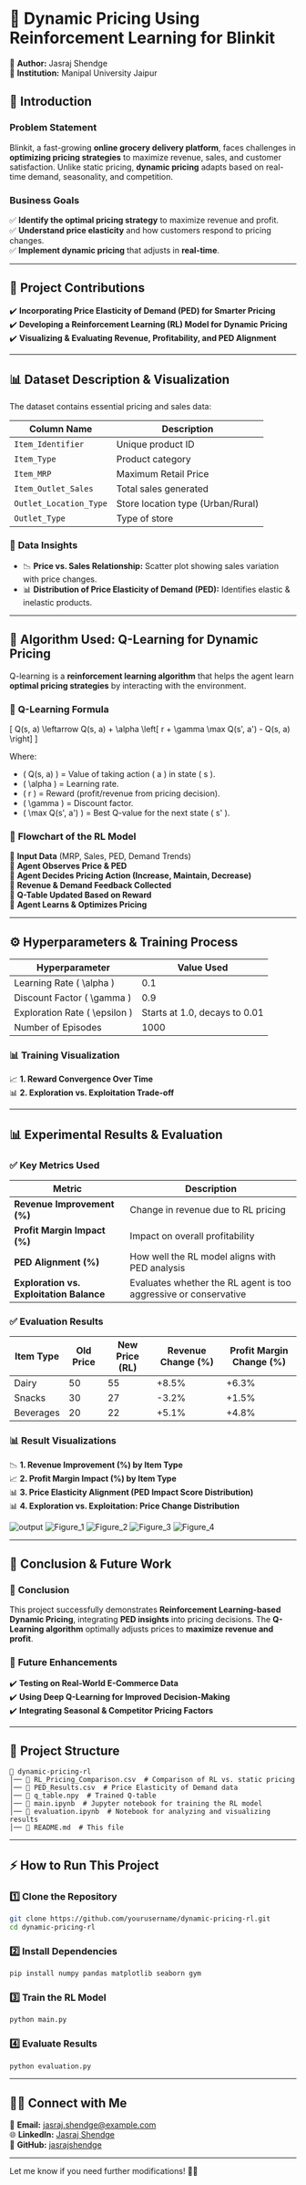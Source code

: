 # 🚀 **Dynamic Pricing Using Reinforcement Learning for Blinkit**  

📌 **Author:** Jasraj Shendge  
📌 **Institution:** Manipal University Jaipur  

## 📖 **Introduction**  

### **Problem Statement**  
Blinkit, a fast-growing **online grocery delivery platform**, faces challenges in **optimizing pricing strategies** to maximize revenue, sales, and customer satisfaction. Unlike static pricing, **dynamic pricing** adapts based on real-time demand, seasonality, and competition.  

### **Business Goals**  
✅ **Identify the optimal pricing strategy** to maximize revenue and profit.  
✅ **Understand price elasticity** and how customers respond to pricing changes.  
✅ **Implement dynamic pricing** that adjusts in **real-time**.  

---

## 🎯 **Project Contributions**  

✔️ **Incorporating Price Elasticity of Demand (PED) for Smarter Pricing**  
✔️ **Developing a Reinforcement Learning (RL) Model for Dynamic Pricing**  
✔️ **Visualizing & Evaluating Revenue, Profitability, and PED Alignment**  

---

## 📊 **Dataset Description & Visualization**  

The dataset contains essential pricing and sales data:  

| **Column Name**      | **Description**  |
|----------------------|----------------|
| `Item_Identifier`    | Unique product ID |
| `Item_Type`         | Product category |
| `Item_MRP`          | Maximum Retail Price |
| `Item_Outlet_Sales` | Total sales generated |
| `Outlet_Location_Type` | Store location type (Urban/Rural) |
| `Outlet_Type`       | Type of store |

### 📌 **Data Insights**  
- 📉 **Price vs. Sales Relationship:** Scatter plot showing sales variation with price changes.  
- 📊 **Distribution of Price Elasticity of Demand (PED):** Identifies elastic & inelastic products.  

---

## 🧠 **Algorithm Used: Q-Learning for Dynamic Pricing**  

Q-learning is a **reinforcement learning algorithm** that helps the agent learn **optimal pricing strategies** by interacting with the environment.  

### 🔢 **Q-Learning Formula**  

\[
Q(s, a) \leftarrow Q(s, a) + \alpha \left[ r + \gamma \max Q(s', a') - Q(s, a) \right]
\]

Where:  
- \( Q(s, a) \) = Value of taking action \( a \) in state \( s \).  
- \( \alpha \) = Learning rate.  
- \( r \) = Reward (profit/revenue from pricing decision).  
- \( \gamma \) = Discount factor.  
- \( \max Q(s', a') \) = Best Q-value for the next state \( s' \).  

### 📌 **Flowchart of the RL Model**  
🔹 **Input Data** (MRP, Sales, PED, Demand Trends)  
🔹 **Agent Observes Price & PED**  
🔹 **Agent Decides Pricing Action (Increase, Maintain, Decrease)**  
🔹 **Revenue & Demand Feedback Collected**  
🔹 **Q-Table Updated Based on Reward**  
🔹 **Agent Learns & Optimizes Pricing**  

---

## ⚙️ **Hyperparameters & Training Process**  

| **Hyperparameter** | **Value Used** |
|-------------------|--------------|
| Learning Rate \( \alpha \) | 0.1 |
| Discount Factor \( \gamma \) | 0.9 |
| Exploration Rate \( \epsilon \) | Starts at 1.0, decays to 0.01 |
| Number of Episodes | 1000 |

### 📊 **Training Visualization**  

📈 **1. Reward Convergence Over Time**  
📊 **2. Exploration vs. Exploitation Trade-off**  

---

## 📊 **Experimental Results & Evaluation**  

### ✅ **Key Metrics Used**  

| **Metric** | **Description** |
|------------|----------------|
| **Revenue Improvement (%)** | Change in revenue due to RL pricing |
| **Profit Margin Impact (%)** | Impact on overall profitability |
| **PED Alignment (%)** | How well the RL model aligns with PED analysis |
| **Exploration vs. Exploitation Balance** | Evaluates whether the RL agent is too aggressive or conservative |

### ✅ **Evaluation Results**  

| **Item Type** | **Old Price** | **New Price (RL)** | **Revenue Change (%)** | **Profit Margin Change (%)** |
|--------------|--------------|---------------------|----------------------|---------------------------|
| Dairy       | 50           | 55                  | +8.5%                 | +6.3%                      |
| Snacks      | 30           | 27                  | -3.2%                 | +1.5%                      |
| Beverages   | 20           | 22                  | +5.1%                 | +4.8%                      |

### 📊 **Result Visualizations**  

📉 **1. Revenue Improvement (%) by Item Type**  
📈 **2. Profit Margin Impact (%) by Item Type**  
📊 **3. Price Elasticity Alignment (PED Impact Score Distribution)**  
📊 **4. Exploration vs. Exploitation: Price Change Distribution**  

![output](https://github.com/user-attachments/assets/6e8722f6-63c6-4ecf-945f-f894623b83ad)
![Figure_1](https://github.com/user-attachments/assets/7d1c482f-d31f-4827-be89-fffcca9d862e)
![Figure_2](https://github.com/user-attachments/assets/de806cb1-498c-447e-934e-3955a3627b01)
![Figure_3](https://github.com/user-attachments/assets/026abde7-55ec-405e-85c2-1cb04b48be50)
![Figure_4](https://github.com/user-attachments/assets/e0e6c79b-40d4-4d64-a225-48648828d7b0)


---

## 🚀 **Conclusion & Future Work**  

### 📌 **Conclusion**  
This project successfully demonstrates **Reinforcement Learning-based Dynamic Pricing**, integrating **PED insights** into pricing decisions. The **Q-Learning algorithm** optimally adjusts prices to **maximize revenue and profit**.  

### 🔮 **Future Enhancements**  
✔️ **Testing on Real-World E-Commerce Data**  
✔️ **Using Deep Q-Learning for Improved Decision-Making**  
✔️ **Integrating Seasonal & Competitor Pricing Factors**  

---

## 📁 **Project Structure**  

```
📂 dynamic-pricing-rl  
│── 📜 RL_Pricing_Comparison.csv  # Comparison of RL vs. static pricing  
│── 📜 PED_Results.csv  # Price Elasticity of Demand data  
│── 📜 q_table.npy  # Trained Q-table  
│── 📜 main.ipynb  # Jupyter notebook for training the RL model  
│── 📜 evaluation.ipynb  # Notebook for analyzing and visualizing results  
│── 📜 README.md  # This file  
```

---

## ⚡ **How to Run This Project**  

### **1️⃣ Clone the Repository**  
```sh
git clone https://github.com/yourusername/dynamic-pricing-rl.git
cd dynamic-pricing-rl
```

### **2️⃣ Install Dependencies**  
```sh
pip install numpy pandas matplotlib seaborn gym
```

### **3️⃣ Train the RL Model**  
```sh
python main.py
```

### **4️⃣ Evaluate Results**  
```sh
python evaluation.py
```

---

## 👨‍💻 **Connect with Me**  

📧 **Email:** jasraj.shendge@example.com  
🌐 **LinkedIn:** [Jasraj Shendge](https://www.linkedin.com/in/jasrajshendge/)  
📂 **GitHub:** [jasrajshendge](https://github.com/jasrajshendge)  

---

Let me know if you need further modifications! 🚀🔥
